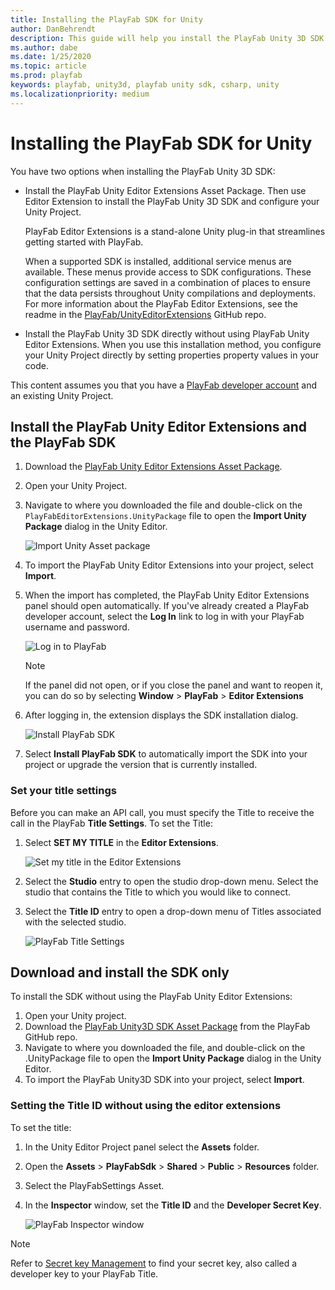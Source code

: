```yaml
---
title: Installing the PlayFab SDK for Unity
author: DanBehrendt
description: This guide will help you install the PlayFab Unity 3D SDK and configure your project.
ms.author: dabe
ms.date: 1/25/2020
ms.topic: article
ms.prod: playfab
keywords: playfab, unity3d, playfab unity sdk, csharp, unity
ms.localizationpriority: medium
---
```


# Installing the PlayFab SDK for Unity

You have two options when installing the PlayFab Unity 3D SDK:

- Install the PlayFab Unity Editor Extensions Asset Package. Then use Editor Extension to install the PlayFab Unity 3D SDK and configure your Unity Project.

    PlayFab Editor Extensions is a stand-alone Unity plug-in that streamlines getting started with PlayFab.

    When a supported SDK is installed, additional service menus are available. These menus provide access to SDK configurations. These configuration settings are saved in a combination of places to ensure that the data persists throughout Unity compilations and deployments. For more information about the PlayFab Editor Extensions, see the readme in the [PlayFab/UnityEditorExtensions](https://github.com/PlayFab/UnityEditorExtensions/) GitHub repo.
- Install the PlayFab Unity 3D SDK directly without using PlayFab Unity Editor Extensions. When you use this installation method, you configure your Unity Project directly by setting properties property values in your code.

This content assumes you that you have a [PlayFab developer account](https://developer.playfab.com/en-us/sign-up) and an existing Unity Project.

## Install the PlayFab Unity Editor Extensions and the PlayFab SDK

1. Download the [PlayFab Unity Editor Extensions Asset Package](https://github.com/PlayFab/UnityEditorExtensions/raw/master/Packages/PlayFabEditorExtensions.unitypackage).
2. Open your Unity Project.
3. Navigate to where you downloaded the file and double-click on the `PlayFabEditorExtensions.UnityPackage` file to open the **Import Unity Package** dialog in the Unity Editor.

   ![Import Unity Asset package](media/import-uedex.png)
4. To import the PlayFab Unity Editor Extensions into your project, select **Import**.
5. When the import has completed, the PlayFab Unity Editor Extensions panel should open automatically. If you've already created a PlayFab developer account, select the **Log In** link to log in with your PlayFab username and password.

   ![Log in to PlayFab](media/extensions-login-dialog.png)
   > [!NOTE]
   > If the panel did not open, or if you close the panel and want to reopen it, you can do so by selecting **Window** > **PlayFab** > **Editor Extensions**
6. After logging in, the extension displays the SDK installation dialog.

   ![Install PlayFab SDK](media/install-sdk.png)
7. Select **Install PlayFab SDK** to automatically import the SDK into your project or upgrade the version that is currently installed.

### Set your title settings

Before you can make an API call, you must specify the Title to receive the call in the PlayFab **Title Settings**. To set the Title:

1. Select **SET MY TITLE** in the **Editor Extensions**.

    ![Set my title in the Editor Extensions](media/sdk-installation-success.png)
2. Select the **Studio** entry to open the studio drop-down menu. Select the studio that contains the Title to which you would like to connect.
3. Select the **Title ID** entry to open a drop-down menu of Titles associated with the selected studio.

    ![PlayFab Title Settings](media/save-title-settings-uedex.png)

## Download and install the SDK only

To install the SDK without using the PlayFab Unity Editor Extensions:

1. Open your Unity project.
2. Download the [PlayFab Unity3D SDK Asset Package](https://aka.ms/playfabunitysdkdownload) from the PlayFab GitHub repo.
3. Navigate to where you downloaded the file, and double-click on the .UnityPackage file to open the **Import Unity Package** dialog in the Unity Editor.
4. To import the PlayFab Unity3D SDK into your project, select **Import**.

### Setting the Title ID without using the editor extensions

To set the title:

1. In the Unity Editor Project panel select the **Assets** folder.
2. Open the **Assets** > **PlayFabSdk** > **Shared** > **Public** > **Resources** folder.
3. Select the PlayFabSettings Asset.
4. In the **Inspector** window, set the **Title ID** and the **Developer Secret Key**.


    ![PlayFab Inspector window](media/playfab-settings-inspector-window.png)

 > [!NOTE]
 > Refer to [Secret key Management](https://docs.microsoft.com/gaming/playfab/gamemanager/secret-key-management) to find your secret key, also called a developer key to your PlayFab Title.
